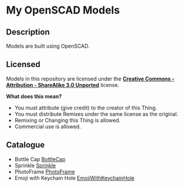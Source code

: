 # My OpenSCAD Models

## Description 
Models are built using OpenSCAD.

## Licensed
Models in this repository are licensed under the [__Creative Commons - Attribution - ShareAlike 3.0 Unported__](https://creativecommons.org/licenses/by-sa/3.0/deed.en) license.

__What does this mean?__
* You must attribute (give credit) to the creator of this Thing.
* You must distribute Remixes under the same license as the original.
* Remixing or Changing this Thing is allowed.
* Commercial use is allowed.

## Catalogue
* Bottle Cap [BottleCap](https://github.com/ZhangGaoxing/openscad-models/tree/master/BottleCap)
* Sprinkle [Sprinkle](https://github.com/ZhangGaoxing/openscad-models/tree/master/Sprinkle)
* PhotoFrame [PhotoFrame](https://github.com/ZhangGaoxing/openscad-models/tree/master/PhotoFrame)
* Emoji with Keychain Hole [EmojiWithKeychainHole](https://github.com/ZhangGaoxing/openscad-models/tree/master/EmojiWithKeychainHole)
